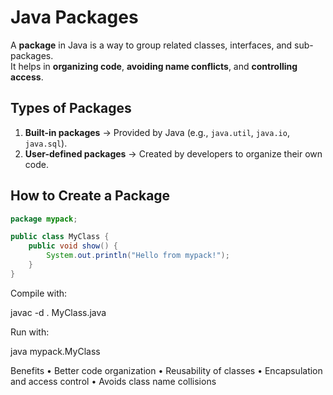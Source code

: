 # Java Packages

A **package** in Java is a way to group related classes, interfaces, and sub-packages.  
It helps in **organizing code**, **avoiding name conflicts**, and **controlling access**.

## Types of Packages
1. **Built-in packages** → Provided by Java (e.g., `java.util`, `java.io`, `java.sql`).
2. **User-defined packages** → Created by developers to organize their own code.

## How to Create a Package

```java
package mypack;

public class MyClass {
    public void show() {
        System.out.println("Hello from mypack!");
    }
}
```

Compile with:

javac -d . MyClass.java

Run with:

java mypack.MyClass

Benefits
•	Better code organization
•	Reusability of classes
•	Encapsulation and access control
•	Avoids class name collisions
